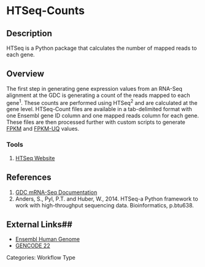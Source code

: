 # HTSeq-Counts #

## Description ##

HTSeq is a Python package that calculates the number of mapped reads to each gene.

## Overview ##

The first step in generating gene expression values from an RNA-Seq alignment at the GDC is generating a count of the reads mapped to each gene<sup>1</sup>. These counts are performed using HTSeq<sup>2</sup> and are calculated at the gene level. HTSeq-Count files are available in a tab-delimited format with one Ensembl gene ID column and one mapped reads column for each gene. These files are then processed further with custom scripts to generate [FPKM](HTSeq-FPKM.md) and [FPKM-UQ](HTSeq-FPKM-UQ.md) values.

### Tools ###
1. [HTSeq Website](http://www-huber.embl.de/users/anders/HTSeq/doc/overview.html)

## References ##
1. [GDC mRNA-Seq Documentation](https://docs.gdc.cancer.gov/Data/Bioinformatics_Pipelines/Expression_mRNA_Pipeline/)
2. Anders, S., Pyl, P.T. and Huber, W., 2014. HTSeq-a Python framework to work with high-throughput sequencing data. Bioinformatics, p.btu638.

## External Links##
* [Ensembl Human Genome](http://www.ensembl.org/Homo_sapiens/Info/Annotation)
* [GENCODE 22](http://www.gencodegenes.org/releases/22.html)

Categories: Workflow Type
